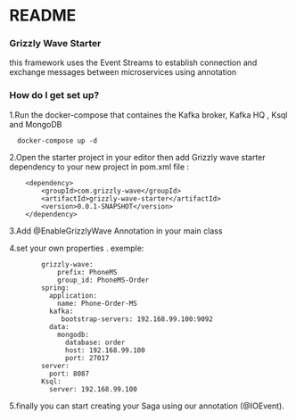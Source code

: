 # README #


### Grizzly Wave Starter ###

this framework uses the Event Streams to establish connection and exchange messages between microservices using annotation


### How do I get set up? ###

1.Run the docker-compose that containes the Kafka broker, Kafka HQ , Ksql and MongoDB
	  
	  docker-compose up -d

2.Open the starter project in  your editor then add Grizzly wave starter dependency to your new project in pom.xml file :

		<dependency>
			<groupId>com.grizzly-wave</groupId>
			<artifactId>grizzly-wave-starter</artifactId>
			<version>0.0.1-SNAPSHOT</version>
		</dependency>

3.Add @EnableGrizzlyWave Annotation in your main class

4.set your own properties .
	exemple:
    
            grizzly-wave:
                prefix: PhoneMS
                group_id: PhoneMS-Order
            spring:
              application:
                name: Phone-Order-MS
              kafka:
                 bootstrap-servers: 192.168.99.100:9092
              data:
                mongodb:
                  database: order
                  host: 192.168.99.100
                  port: 27017
            server:
              port: 8087
            Ksql:
              server: 192.168.99.100
              

5.finally you can start creating your Saga using our annotation (@IOEvent).
